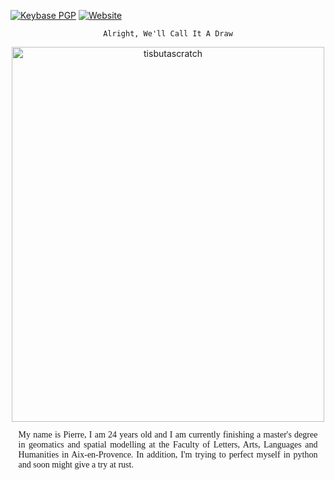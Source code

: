 [![Keybase PGP](https://img.shields.io/keybase/pgp/pierremanchon)](https://keybase.io/pierremanchon/pgp_keys.asc?fingerprint=2074bd8854f1f7e9d1f04df2f24a34529db0fd3b)
[![Website](https://img.shields.io/website?url=https%3A%2F%2Fpierre-manchon.pm%2F)](https://pierre-manchon.pm)
<div align="center">

    Alright, We'll Call It A Draw
</div>
<div align="center">
    <img src="https://media.giphy.com/media/CUTWsZ8UOlKuc/giphy.gif" alt="tisbutascratch" width="500" height="600">
</div>

<div align="center" style="border-radius: 5px">
    <p align="justify" style="font-family: 'Script MT Bold',serif; margin: 1.5%; padding: 1%">
        My name is Pierre, I am 24 years old and I am currently finishing a master's degree in geomatics and spatial modelling at the Faculty of Letters, Arts, Languages and Humanities in Aix-en-Provence.
        In addition, I'm trying to perfect myself in python and soon might give a try at rust.
    </p>
</div>